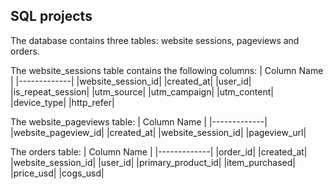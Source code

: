 ## SQL projects

The database contains three tables: website sessions, pageviews and orders.

The website_sessions table contains the following columns:
| Column Name | 
|-------------|
|website_session_id|
|created_at|
|user_id|
|is_repeat_session|
|utm_source|
|utm_campaign|
|utm_content|
|device_type|
|http_refer|

The website_pageviews table:
| Column Name | 
|-------------|
|website_pageview_id|
|created_at|
|website_session_id|
|pageview_url|

The orders table:
| Column Name | 
|-------------|
|order_id|
|created_at|
|website_session_id|
|user_id|
|primary_product_id|
|item_purchased|
|price_usd|
|cogs_usd|
